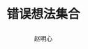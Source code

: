 ---
title: |
      错误想法集合
category: 科研感想
author: 赵明心
excerpt: |
 本文用于记录科研中想到的和验证过的错误思路，以及虽然正确有用但经调研发现已经被人实现过的思路。此记录将持续更新，以警后人。
use_math: true
#feature_text: |
  ## The Pot Still
#  The modern pot still is a descendant of the alembic, an earlier distillation device
#feature_image: "https://unsplash.it/1200/400?image=1048"
#image: "https://unsplash.it/1200/400?image=1048"
---